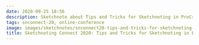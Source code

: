 ```yaml
---
date: 2020-09-25 18:56
description: Sketchnote about Tips and Tricks for Sketchnoting in ProCreate
tags: snconnect-20, online-conference
image: images/sketchnotes/snconnect20-tips-and-tricks-for-sketchnoting-in-procreate-small.jpg
title: Sketchnoting Connect 2020: Tips and Tricks for Sketchnoting in ProCreate
---
```

